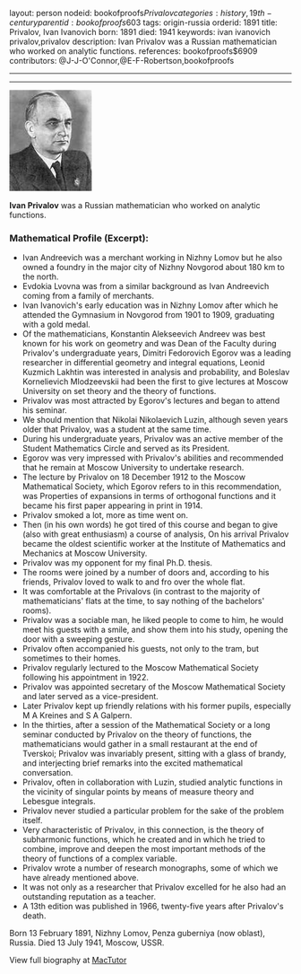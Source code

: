 layout: person
nodeid: bookofproofs$Privalov
categories: history,19th-century
parentid: bookofproofs$603
tags: origin-russia
orderid: 1891
title: Privalov, Ivan Ivanovich
born: 1891
died: 1941
keywords: ivan ivanovich privalov,privalov
description: Ivan Privalov was a Russian mathematician who worked on analytic functions.
references: bookofproofs$6909
contributors: @J-J-O'Connor,@E-F-Robertson,bookofproofs

---



---

![Privalov.jpg](https://github.com/bookofproofs/bookofproofs.github.io/blob/main/_sources/_assets/images/portraits/Privalov.jpg?raw=true)

**Ivan Privalov**  was a Russian mathematician who worked on analytic functions.

### Mathematical Profile (Excerpt):
* Ivan Andreevich was a merchant working in Nizhny Lomov but he also owned a foundry in the major city of Nizhny Novgorod about 180 km to the north.
* Evdokia Lvovna was from a similar background as Ivan Andreevich coming from a family of merchants.
* Ivan Ivanovich's early education was in Nizhny Lomov after which he attended the Gymnasium in Novgorod from 1901 to 1909, graduating with a gold medal.
* Of the mathematicians, Konstantin Alekseevich Andreev was best known for his work on geometry and was Dean of the Faculty during Privalov's undergraduate years, Dimitri Fedorovich Egorov was a leading researcher in differential geometry and integral equations, Leonid Kuzmich Lakhtin was interested in analysis and probability, and Boleslav Kornelievich Mlodzeevskii had been the first to give lectures at Moscow University on set theory and the theory of functions.
* Privalov was most attracted by Egorov's lectures and began to attend his seminar.
* We should mention that Nikolai Nikolaevich Luzin, although seven years older that Privalov, was a student at the same time.
* During his undergraduate years, Privalov was an active member of the Student Mathematics Circle and served as its President.
* Egorov was very impressed with Privalov's abilities and recommended that he remain at Moscow University to undertake research.
* The lecture by Privalov on 18 December 1912 to the Moscow Mathematical Society, which Egorov refers to in this recommendation, was Properties of expansions in terms of orthogonal functions and it became his first paper appearing in print in 1914.
* Privalov smoked a lot, more as time went on.
* Then (in his own words) he got tired of this course and began to give (also with great enthusiasm) a course of analysis, On his arrival Privalov became the oldest scientific worker at the Institute of Mathematics and Mechanics at Moscow University.
* Privalov was my opponent for my final Ph.D. thesis.
* The rooms were joined by a number of doors and, according to his friends, Privalov loved to walk to and fro over the whole flat.
* It was comfortable at the Privalovs (in contrast to the majority of mathematicians' flats at the time, to say nothing of the bachelors' rooms).
* Privalov was a sociable man, he liked people to come to him, he would meet his guests with a smile, and show them into his study, opening the door with a sweeping gesture.
* Privalov often accompanied his guests, not only to the tram, but sometimes to their homes.
* Privalov regularly lectured to the Moscow Mathematical Society following his appointment in 1922.
* Privalov was appointed secretary of the Moscow Mathematical Society and later served as a vice-president.
* Later Privalov kept up friendly relations with his former pupils, especially M A Kreines and S A Galpern.
* In the thirties, after a session of the Mathematical Society or a long seminar conducted by Privalov on the theory of functions, the mathematicians would gather in a small restaurant at the end of Tverskoi; Privalov was invariably present, sitting with a glass of brandy, and interjecting brief remarks into the excited mathematical conversation.
* Privalov, often in collaboration with Luzin, studied analytic functions in the vicinity of singular points by means of measure theory and Lebesgue integrals.
* Privalov never studied a particular problem for the sake of the problem itself.
* Very characteristic of Privalov, in this connection, is the theory of subharmonic functions, which he created and in which he tried to combine, improve and deepen the most important methods of the theory of functions of a complex variable.
* Privalov wrote a number of research monographs, some of which we have already mentioned above.
* It was not only as a researcher that Privalov excelled for he also had an outstanding reputation as a teacher.
* A 13th  edition was published in 1966, twenty-five years after Privalov's death.

Born 13 February 1891, Nizhny Lomov, Penza guberniya (now oblast), Russia. Died 13 July 1941, Moscow, USSR.

View full biography at [MacTutor](https://mathshistory.st-andrews.ac.uk/Biographies/Privalov/)
